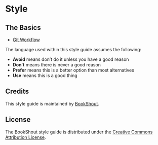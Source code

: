 # Style

## The Basics

* [Git Workflow](git)

The language used within this style guide assumes the following:

* **Avoid** means don’t do it unless you have a good reason
* **Don’t** means there is never a good reason
* **Prefer** means this is a better option than most alternatives
* **Use** means this is a good thing

## Credits

This style guide is maintained by [BookShout](http://info.bookshout.com).


## License

The BookShout style guide is distributed under the [Creative Commons Attribution License](http://creativecommons.org/licenses/by/3.0/).
